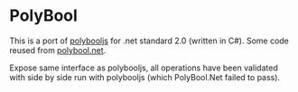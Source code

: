 ﻿# PolyBool

This is a port of [polybooljs](https://github.com/voidqk/polybooljs) for .net standard 2.0 (written in C#).
Some code reused from [polybool.net](https://github.com/idormenco/PolyBool.Net).

Expose same interface as polybooljs, all operations have been validated with side by side run with polybooljs (which PolyBool.Net failed to pass).
